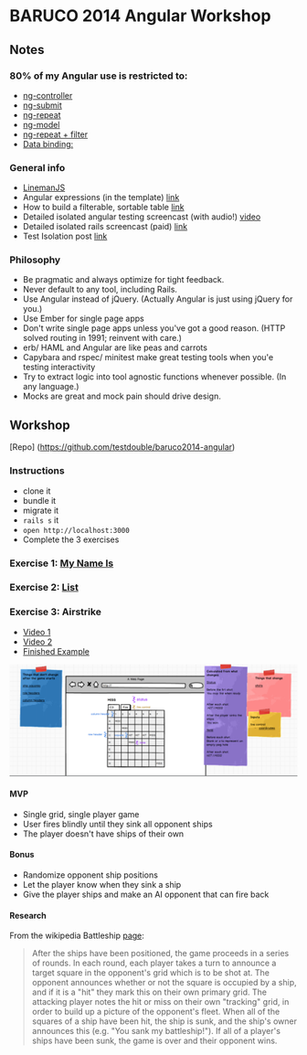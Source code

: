 # BARUCO 2014 Angular Workshop
## Notes

### 80% of my Angular use is restricted to:
* [ng-controller](https://docs.angularjs.org/guide/controller)
* [ng-submit](https://docs.angularjs.org/api/ng/directive/ngSubmit)
* [ng-repeat](https://docs.angularjs.org/api/ng/directive/ngRepeat)
* [ng-model](https://docs.angularjs.org/api/ng/directive/ngModel)
* [ng-repeat + filter](https://egghead.io/lessons/angularjs-ngrepeat-and-filtering-data)
* [Data binding:](https://docs.angularjs.org/guide/databinding)


### General info
* [LinemanJS](http://linemanjs.com/)
* Angular expressions (in the template) [link](https://docs.angularjs.org/guide/expression)
* How to build a filterable, sortable table  [link](http://blog.testdouble.com/posts/2013-12-06-angular-onramp.html)
* Detailed isolated angular testing screencast (with audio!) [video](http://blog.testdouble.com/posts/2014-07-17-test-angular-like-it-was-made-out-of-javascript.html)
* Detailed isolated rails screencast (paid) [link](https://www.destroyallsoftware.com/screencasts/catalog/extracting-domain-objects)
* Test Isolation post [link](https://www.destroyallsoftware.com/blog/2014/test-isolation-is-about-avoiding-mocks)


### Philosophy
* Be pragmatic and always optimize for tight feedback.
* Never default to any tool, including Rails.
* Use Angular instead of jQuery. (Actually Angular is just using jQuery for you.)
* Use Ember for single page apps
* Don't write single page apps unless you've got a good reason. (HTTP solved routing in 1991; reinvent with care.)
* erb/ HAML and Angular are like peas and carrots
* Capybara and rspec/ minitest make great testing tools when you'e testing interactivity
* Try to extract logic into tool agnostic functions whenever possible. (In any language.)
* Mocks are great and mock pain should drive design.


## Workshop

[Repo] (https://github.com/testdouble/baruco2014-angular)

### Instructions
* clone it
* bundle it
* migrate it
* `rails s` it
* `open http://localhost:3000`
* Complete the 3 exercises

### Exercise 1: [My Name Is](http://youtu.be/_oEdtoO0Q5Q)

### Exercise 2: [List](http://bit.ly/ng-todo)

### Exercise 3: Airstrike
* [Video 1](http://bit.ly/ng-air-1)
* [Video 2](http://bit.ly/ng-air-2)
* [Finished Example](https://github.com/testdouble/railsconf-test-drive-javascript/tree/master/02a_lineman_finish)


![Mockup](/mockup.png?raw=true)

#### MVP
* Single grid, single player game
* User fires blindly until they sink all opponent ships
* The player doesn't have ships of their own

#### Bonus
* Randomize opponent ship positions
* Let the player know when they sink a ship
* Give the player ships and make an AI opponent that can fire back

#### Research

From the wikipedia Battleship [page](http://en.wikipedia.org/wiki/Battleship_(game)):

>After the ships have been positioned, the game proceeds in a series of rounds. In each round, each player takes a turn to announce a target square in the opponent's grid which is to be shot at. The opponent announces whether or not the square is occupied by a ship, and if it is a "hit" they mark this on their own primary grid. The attacking player notes the hit or miss on their own "tracking" grid, in order to build up a picture of the opponent's fleet.
When all of the squares of a ship have been hit, the ship is sunk, and the ship's owner announces this (e.g. "You sank my battleship!"). If all of a player's ships have been sunk, the game is over and their opponent wins.

